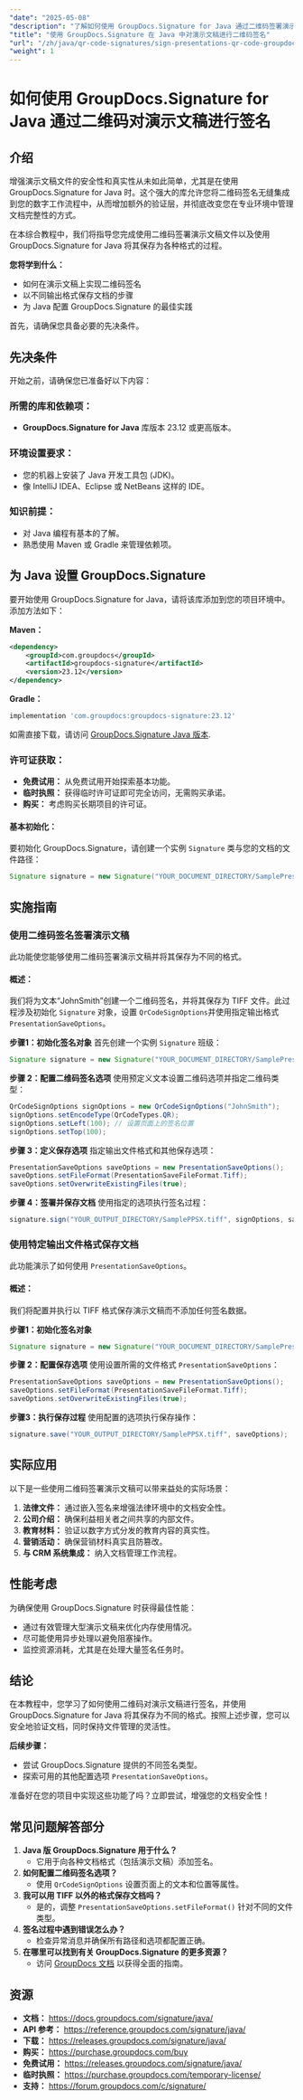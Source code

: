 ```yaml
---
"date": "2025-05-08"
"description": "了解如何使用 GroupDocs.Signature for Java 通过二维码签署演示文稿。无缝增强文档安全性和真实性。"
"title": "使用 GroupDocs.Signature 在 Java 中对演示文稿进行二维码签名"
"url": "/zh/java/qr-code-signatures/sign-presentations-qr-code-groupdocs-signature-java/"
"weight": 1
---
```


# 如何使用 GroupDocs.Signature for Java 通过二维码对演示文稿进行签名

## 介绍

增强演示文稿文件的安全性和真实性从未如此简单，尤其是在使用 GroupDocs.Signature for Java 时。这个强大的库允许您将二维码签名无缝集成到您的数字工作流程中，从而增加额外的验证层，并彻底改变您在专业环境中管理文档完整性的方式。

在本综合教程中，我们将指导您完成使用二维码签署演示文稿文件以及使用 GroupDocs.Signature for Java 将其保存为各种格式的过程。 

**您将学到什么：**
- 如何在演示文稿上实现二维码签名
- 以不同输出格式保存文档的步骤
- 为 Java 配置 GroupDocs.Signature 的最佳实践

首先，请确保您具备必要的先决条件。

## 先决条件

开始之前，请确保您已准备好以下内容：

### 所需的库和依赖项：
- **GroupDocs.Signature for Java** 库版本 23.12 或更高版本。

### 环境设置要求：
- 您的机器上安装了 Java 开发工具包 (JDK)。
- 像 IntelliJ IDEA、Eclipse 或 NetBeans 这样的 IDE。

### 知识前提：
- 对 Java 编程有基本的了解。
- 熟悉使用 Maven 或 Gradle 来管理依赖项。

## 为 Java 设置 GroupDocs.Signature

要开始使用 GroupDocs.Signature for Java，请将该库添加到您的项目环境中。添加方法如下：

**Maven：**
```xml
<dependency>
    <groupId>com.groupdocs</groupId>
    <artifactId>groupdocs-signature</artifactId>
    <version>23.12</version>
</dependency>
```

**Gradle：**
```gradle
implementation 'com.groupdocs:groupdocs-signature:23.12'
```

如需直接下载，请访问 [GroupDocs.Signature Java 版本](https://releases。groupdocs.com/signature/java/).

### 许可证获取：
- **免费试用：** 从免费试用开始探索基本功能。
- **临时执照：** 获得临时许可证即可完全访问，无需购买承诺。
- **购买：** 考虑购买长期项目的许可证。

#### 基本初始化：
要初始化 GroupDocs.Signature，请创建一个实例 `Signature` 类与您的文档的文件路径：
```java
Signature signature = new Signature("YOUR_DOCUMENT_DIRECTORY/SamplePresentation.pptx");
```

## 实施指南

### 使用二维码签名签署演示文稿

此功能使您能够使用二维码签署演示文稿并将其保存为不同的格式。

#### 概述：
我们将为文本“JohnSmith”创建一个二维码签名，并将其保存为 TIFF 文件。此过程涉及初始化 `Signature` 对象，设置 `QrCodeSignOptions`并使用指定输出格式 `PresentationSaveOptions`。

**步骤1：初始化签名对象**
首先创建一个实例 `Signature` 班级：
```java
Signature signature = new Signature("YOUR_DOCUMENT_DIRECTORY/SamplePresentation.pptx");
```

**步骤 2：配置二维码签名选项**
使用预定义文本设置二维码选项并指定二维码类型：
```java
QrCodeSignOptions signOptions = new QrCodeSignOptions("JohnSmith");
signOptions.setEncodeType(QrCodeTypes.QR);
signOptions.setLeft(100); // 设置页面上的签名位置
signOptions.setTop(100);
```

**步骤 3：定义保存选项**
指定输出文件格式和其他保存选项：
```java
PresentationSaveOptions saveOptions = new PresentationSaveOptions();
saveOptions.setFileFormat(PresentationSaveFileFormat.Tiff);
saveOptions.setOverwriteExistingFiles(true);
```

**步骤 4：签署并保存文档**
使用指定的选项执行签名过程：
```java
signature.sign("YOUR_OUTPUT_DIRECTORY/SamplePPSX.tiff", signOptions, saveOptions);
```

### 使用特定输出文件格式保存文档

此功能演示了如何使用 `PresentationSaveOptions`。

#### 概述：
我们将配置并执行以 TIFF 格式保存演示文稿而不添加任何签名数据。

**步骤1：初始化签名对象**
```java
Signature signature = new Signature("YOUR_DOCUMENT_DIRECTORY/SamplePresentation.pptx");
```

**步骤 2：配置保存选项**
使用设置所需的文件格式 `PresentationSaveOptions`：
```java
PresentationSaveOptions saveOptions = new PresentationSaveOptions();
saveOptions.setFileFormat(PresentationSaveFileFormat.Tiff);
saveOptions.setOverwriteExistingFiles(true);
```

**步骤3：执行保存过程**
使用配置的选项执行保存操作：
```java
signature.save("YOUR_OUTPUT_DIRECTORY/SamplePPSX.tiff", saveOptions);
```

## 实际应用

以下是一些使用二维码签署演示文稿可以带来益处的实际场景：
1. **法律文件：** 通过嵌入签名来增强法律环境中的文档安全性。
2. **公司介绍：** 确保利益相关者之间共享的内部文件。
3. **教育材料：** 验证以数字方式分发的教育内容的真实性。
4. **营销活动：** 确保营销材料真实且防篡改。
5. **与 CRM 系统集成：** 纳入文档管理工作流程。

## 性能考虑

为确保使用 GroupDocs.Signature 时获得最佳性能：
- 通过有效管理大型演示文稿来优化内存使用情况。
- 尽可能使用异步处理以避免阻塞操作。
- 监控资源消耗，尤其是在处理大量签名任务时。

## 结论

在本教程中，您学习了如何使用二维码对演示文稿进行签名，并使用 GroupDocs.Signature for Java 将其保存为不同的格式。按照上述步骤，您可以安全地验证文档，同时保持文件管理的灵活性。

**后续步骤：**
- 尝试 GroupDocs.Signature 提供的不同签名类型。
- 探索可用的其他配置选项 `PresentationSaveOptions`。

准备好在您的项目中实现这些功能了吗？立即尝试，增强您的文档安全性！

## 常见问题解答部分

1. **Java 版 GroupDocs.Signature 用于什么？**
   - 它用于向各种文档格式（包括演示文稿）添加签名。
2. **如何配置二维码签名选项？**
   - 使用 `QrCodeSignOptions` 设置页面上的文本和位置等属性。
3. **我可以用 TIFF 以外的格式保存文档吗？**
   - 是的，调整 `PresentationSaveOptions.setFileFormat()` 针对不同的文件类型。
4. **签名过程中遇到错误怎么办？**
   - 检查异常消息并确保所有路径和选项都配置正确。
5. **在哪里可以找到有关 GroupDocs.Signature 的更多资源？**
   - 访问 [GroupDocs 文档](https://docs.groupdocs.com/signature/java/) 以获得全面的指南。

## 资源
- **文档：** https://docs.groupdocs.com/signature/java/
- **API 参考：** https://reference.groupdocs.com/signature/java/
- **下载：** https://releases.groupdocs.com/signature/java/
- **购买：** https://purchase.groupdocs.com/buy
- **免费试用：** https://releases.groupdocs.com/signature/java/
- **临时执照：** https://purchase.groupdocs.com/temporary-license/
- **支持：** https://forum.groupdocs.com/c/signature/